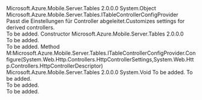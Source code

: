 <Type Name="TableControllerConfigProvider" FullName="Microsoft.Azure.Mobile.Server.Tables.TableControllerConfigProvider">
  <TypeSignature Language="C#" Value="public class TableControllerConfigProvider : Microsoft.Azure.Mobile.Server.Tables.ITableControllerConfigProvider" />
  <TypeSignature Language="ILAsm" Value=".class public auto ansi beforefieldinit TableControllerConfigProvider extends System.Object implements class Microsoft.Azure.Mobile.Server.Tables.ITableControllerConfigProvider" />
  <TypeSignature Language="DocId" Value="T:Microsoft.Azure.Mobile.Server.Tables.TableControllerConfigProvider" />
  <TypeSignature Language="VB.NET" Value="Public Class TableControllerConfigProvider&#xA;Implements ITableControllerConfigProvider" />
  <TypeSignature Language="F#" Value="type TableControllerConfigProvider = class&#xA;    interface ITableControllerConfigProvider" />
  <AssemblyInfo>
    <AssemblyName>Microsoft.Azure.Mobile.Server.Tables</AssemblyName>
    <AssemblyVersion>2.0.0.0</AssemblyVersion>
  </AssemblyInfo>
  <Base>
    <BaseTypeName>System.Object</BaseTypeName>
  </Base>
  <Interfaces>
    <Interface>
      <InterfaceName>Microsoft.Azure.Mobile.Server.Tables.ITableControllerConfigProvider</InterfaceName>
    </Interface>
  </Interfaces>
  <Docs>
    <summary>
            <span data-ttu-id="798d7-101">Passt die Einstellungen für <see cref="T:Microsoft.Azure.Mobile.Server.TableController`1" /> Controller abgeleitet.</span><span class="sxs-lookup"><span data-stu-id="798d7-101">Customizes settings for <see cref="T:Microsoft.Azure.Mobile.Server.TableController`1" /> derived controllers.</span></span>
            </summary>
    <remarks>To be added.</remarks>
  </Docs>
  <Members>
    <Member MemberName=".ctor">
      <MemberSignature Language="C#" Value="public TableControllerConfigProvider ();" />
      <MemberSignature Language="ILAsm" Value=".method public hidebysig specialname rtspecialname instance void .ctor() cil managed" />
      <MemberSignature Language="DocId" Value="M:Microsoft.Azure.Mobile.Server.Tables.TableControllerConfigProvider.#ctor" />
      <MemberSignature Language="VB.NET" Value="Public Sub New ()" />
      <MemberType>Constructor</MemberType>
      <AssemblyInfo>
        <AssemblyName>Microsoft.Azure.Mobile.Server.Tables</AssemblyName>
        <AssemblyVersion>2.0.0.0</AssemblyVersion>
      </AssemblyInfo>
      <Parameters />
      <Docs>
        <summary>To be added.</summary>
        <remarks>To be added.</remarks>
      </Docs>
    </Member>
    <Member MemberName="Configure">
      <MemberSignature Language="C#" Value="public virtual void Configure (System.Web.Http.Controllers.HttpControllerSettings controllerSettings, System.Web.Http.Controllers.HttpControllerDescriptor controllerDescriptor);" />
      <MemberSignature Language="ILAsm" Value=".method public hidebysig newslot virtual instance void Configure(class System.Web.Http.Controllers.HttpControllerSettings controllerSettings, class System.Web.Http.Controllers.HttpControllerDescriptor controllerDescriptor) cil managed" />
      <MemberSignature Language="DocId" Value="M:Microsoft.Azure.Mobile.Server.Tables.TableControllerConfigProvider.Configure(System.Web.Http.Controllers.HttpControllerSettings,System.Web.Http.Controllers.HttpControllerDescriptor)" />
      <MemberSignature Language="VB.NET" Value="Public Overridable Sub Configure (controllerSettings As HttpControllerSettings, controllerDescriptor As HttpControllerDescriptor)" />
      <MemberSignature Language="F#" Value="abstract member Configure : System.Web.Http.Controllers.HttpControllerSettings * System.Web.Http.Controllers.HttpControllerDescriptor -&gt; unit&#xA;override this.Configure : System.Web.Http.Controllers.HttpControllerSettings * System.Web.Http.Controllers.HttpControllerDescriptor -&gt; unit" Usage="tableControllerConfigProvider.Configure (controllerSettings, controllerDescriptor)" />
      <MemberType>Method</MemberType>
      <Implements>
        <InterfaceMember>M:Microsoft.Azure.Mobile.Server.Tables.ITableControllerConfigProvider.Configure(System.Web.Http.Controllers.HttpControllerSettings,System.Web.Http.Controllers.HttpControllerDescriptor)</InterfaceMember>
      </Implements>
      <AssemblyInfo>
        <AssemblyName>Microsoft.Azure.Mobile.Server.Tables</AssemblyName>
        <AssemblyVersion>2.0.0.0</AssemblyVersion>
      </AssemblyInfo>
      <ReturnValue>
        <ReturnType>System.Void</ReturnType>
      </ReturnValue>
      <Parameters>
        <Parameter Name="controllerSettings" Type="System.Web.Http.Controllers.HttpControllerSettings" />
        <Parameter Name="controllerDescriptor" Type="System.Web.Http.Controllers.HttpControllerDescriptor" />
      </Parameters>
      <Docs>
        <param name="controllerSettings">To be added.</param>
        <param name="controllerDescriptor">To be added.</param>
        <summary>To be added.</summary>
        <remarks>To be added.</remarks>
        <inheritdoc />
      </Docs>
    </Member>
  </Members>
</Type>